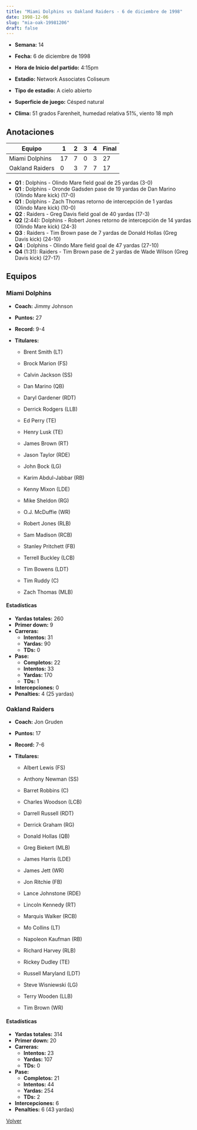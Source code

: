 ```yaml
---
title: "Miami Dolphins vs Oakland Raiders - 6 de diciembre de 1998"
date: 1998-12-06
slug: "mia-oak-19981206"
draft: false
---
```


* **Semana:** 14
* **Fecha:** 6 de diciembre de 1998

* **Hora de Inicio del partido:** 4:15pm
* **Estadio:** Network Associates Coliseum
* **Tipo de estadio:** A cielo abierto
* **Superficie de juego:** Césped natural
* **Clima:** 51 grados Farenheit, humedad relativa 51%, viento 18 mph





## Anotaciones
| Equipo | 1 | 2 | 3 | 4 | Final |
|--------|---|---|---|---|-------|
| Miami Dolphins  | 17 | 7 | 0 | 3  | 27 |
| Oakland Raiders  | 0 | 3 | 7 | 7  | 17 |
* **Q1** : Dolphins - Olindo Mare field goal de 25 yardas (3-0)
* **Q1** : Dolphins - Oronde Gadsden pase de 19 yardas de Dan Marino (Olindo Mare kick) (17-0)
* **Q1** : Dolphins - Zach Thomas retorno de intercepción de 1 yardas (Olindo Mare kick) (10-0)
* **Q2** : Raiders - Greg Davis field goal de 40 yardas (17-3)
* **Q2** (2:44): Dolphins - Robert Jones retorno de intercepción de 14 yardas (Olindo Mare kick) (24-3)
* **Q3** : Raiders - Tim Brown pase de 7 yardas de Donald Hollas (Greg Davis kick) (24-10)
* **Q4** : Dolphins - Olindo Mare field goal de 47 yardas (27-10)
* **Q4** (1:31): Raiders - Tim Brown pase de 2 yardas de Wade Wilson (Greg Davis kick) (27-17)


## Equipos


### Miami Dolphins
* **Coach:** Jimmy Johnson
* **Puntos:** 27
* **Record:** 9-4
* **Titulares:** 

  * Brent Smith (LT) 

  * Brock Marion (FS) 

  * Calvin Jackson (SS) 

  * Dan Marino (QB) 

  * Daryl Gardener (RDT) 

  * Derrick Rodgers (LLB) 

  * Ed Perry (TE) 

  * Henry Lusk (TE) 

  * James Brown (RT) 

  * Jason Taylor (RDE) 

  * John Bock (LG) 

  * Karim Abdul-Jabbar (RB) 

  * Kenny Mixon (LDE) 

  * Mike Sheldon (RG) 

  * O.J. McDuffie (WR) 

  * Robert Jones (RLB) 

  * Sam Madison (RCB) 

  * Stanley Pritchett (FB) 

  * Terrell Buckley (LCB) 

  * Tim Bowens (LDT) 

  * Tim Ruddy (C) 

  * Zach Thomas (MLB) 

#### Estadísticas
* **Yardas totales:** 260
* **Primer down:** 9
* **Carreras:**
  * **Intentos:** 31
  * **Yardas:** 90
  * **TDs:** 0
* **Pase:**
  * **Completos:** 22
  * **Intentos:** 33
  * **Yardas:** 170
  * **TDs:** 1
* **Intercepciones:** 0
* **Penalties:** 4 (25 yardas)

### Oakland Raiders
* **Coach:** Jon Gruden
* **Puntos:** 17
* **Record:** 7-6
* **Titulares:** 

  * Albert Lewis (FS) 

  * Anthony Newman (SS) 

  * Barret Robbins (C) 

  * Charles Woodson (LCB) 

  * Darrell Russell (RDT) 

  * Derrick Graham (RG) 

  * Donald Hollas (QB) 

  * Greg Biekert (MLB) 

  * James Harris (LDE) 

  * James Jett (WR) 

  * Jon Ritchie (FB) 

  * Lance Johnstone (RDE) 

  * Lincoln Kennedy (RT) 

  * Marquis Walker (RCB) 

  * Mo Collins (LT) 

  * Napoleon Kaufman (RB) 

  * Richard Harvey (RLB) 

  * Rickey Dudley (TE) 

  * Russell Maryland (LDT) 

  * Steve Wisniewski (LG) 

  * Terry Wooden (LLB) 

  * Tim Brown (WR) 

#### Estadísticas
* **Yardas totales:** 314
* **Primer down:** 20
* **Carreras:**
  * **Intentos:** 23
  * **Yardas:** 107
  * **TDs:** 0
* **Pase:**
  * **Completos:** 21
  * **Intentos:** 44
  * **Yardas:** 254
  * **TDs:** 2
* **Intercepciones:** 6
* **Penalties:** 6 (43 yardas)


[Volver](/historia/1998)
